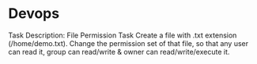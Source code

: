# Devops
Task Description: File Permission Task
Create a file with .txt extension (/home/demo.txt). Change the permission set of that file, so that any user can read it, group can read/write & owner can read/write/execute it.

